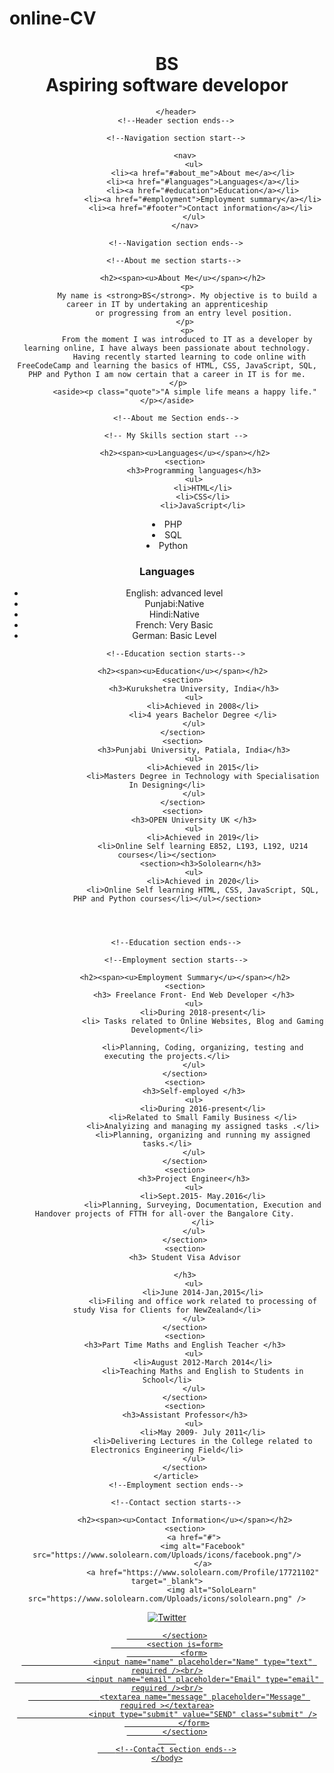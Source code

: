 # online-CV

<html>
    <head>
        <link rel="stylesheet" href="Online CV(CSS).css">
        <title>BS</title>
    </head>
    <body>
        <!--Header section starts-->
        <header>
                <h1><span>BS<br>Aspiring software developor<span></h1>
                
        </header>
        <!--Header section ends-->

        <!--Navigation section start-->
        
            <nav>
                <ul>
                    <li><a href="#about_me">About me</a></li>
                    <li><a href="#languages">Languages</a></li>
                    <li><a href="#education">Education</a></li>
                    <li><a href="#employment">Employment summary</a></li>
                    <li><a href="#footer">Contact information</a></li> 
                </ul>
            </nav>
        
        <!--Navigation section ends-->
        
       <!--About me section starts-->
       
           <h2><span><u>About Me</u></span></h2>
             <p>
             My name is <strong>BS</strong>. My objective is to build a career in IT by undertaking an apprenticeship
                or progressing from an entry level position.
            </p>
             <p>
             From the moment I was introduced to IT as a developer by learning online, I have always been passionate about technology.
              Having recently started learning to code online with FreeCodeCamp and learning the basics of HTML, CSS, JavaScript, SQL, PHP and Python I am now certain that a career in IT is for me.
            </p>   
            <aside><p class="quote">"A simple life means a happy life."</p></aside>
       
        <!--About me Section ends-->

        <!-- My Skills section start -->
        
            <h2><span><u>Languages</u></span></h2>
            <section>
                <h3>Programming languages</h3>
                <ul>
                    <li>HTML</li>
                    <li>CSS</li>
                    <li>JavaScript</li>
                    
<li>PHP</li>
                    <li>SQL</li>
                    <li>Python</li>                </ul>
            </section>
            <section>
                <h3>Languages</h3>
                <ul>
                    <li>English: advanced level</li>
<li>Punjabi:Native</li> <li>Hindi:Native</li>                               
                    <li>French: Very Basic</li>
                    <li>German: Basic Level</li>
                </ul>
                </section>
        </article
        <!--My Skills section end-->

        <!--Education section starts-->
        
           <h2><span><u>Education</u></span></h2>
           <section>
                <h3>Kurukshetra University, India</h3>
                <ul>
                    <li>Achieved in 2008</li>
                    <li>4 years Bachelor Degree </li>
                </ul>
           </section>
           <section>
                <h3>Punjabi University, Patiala, India</h3>
                <ul>
                    <li>Achieved in 2015</li>
                    <li>Masters Degree in Technology with Specialisation In Designing</li>
                </ul>
           </section>
           <section>
                <h3>OPEN University UK </h3>
                <ul>
                    <li>Achieved in 2019</li>
                    <li>Online Self learning E852, L193, L192, U214 courses</li></section>
                   <section><h3>Sololearn</h3>
                <ul>
                    <li>Achieved in 2020</li>
                    <li>Online Self learning HTML, CSS, JavaScript, SQL, PHP and Python courses</li></ul></section>
                    
                
         
        
        <!--Education section ends-->

        <!--Employment section starts-->
        
            <h2><span><u>Employment Summary</u></span></h2>
            <section>
                <h3> Freelance Front- End Web Developer </h3>
                <ul>
                    <li>During 2018-present</li>
                    <li> Tasks related to Online Websites, Blog and Gaming Development</li>
                  
                    <li>Planning, Coding, organizing, testing and executing the projects.</li>
                </ul>
            </section>
            <section>
                <h3>Self-employed </h3>
                <ul>
                    <li>During 2016-present</li>
                    <li>Related to Small Family Business </li>
                    <li>Analyizing and managing my assigned tasks .</li>
                    <li>Planning, organizing and running my assigned tasks.</li>
                </ul>
            </section>
            <section>
                <h3>Project Engineer</h3>
                <ul>
                    <li>Sept.2015- May.2016</li>
                    <li>Planning, Surveying, Documentation, Execution and Handover projects of FTTH for all-over the Bangalore City. 
                    </li>
                </ul>
            </section>
            <section>
            <h3> Student Visa Advisor
            
            </h3>
                <ul>
                    <li>June 2014-Jan,2015</li>
                    <li>Filing and office work related to processing of  study Visa for Clients for NewZealand</li>
                </ul>
            </section>
            <section>
            <h3>Part Time Maths and English Teacher </h3>
                <ul>
                    <li>August 2012-March 2014</li>
                    <li>Teaching Maths and English to Students in School</li>
                </ul>
            </section>
            <section>
            <h3>Assistant Professor</h3>
                <ul>
                    <li>May 2009- July 2011</li>
                    <li>Delivering Lectures in the College related to Electronics Engineering Field</li>
                </ul>
            </section>
        </article>
        <!--Employment section ends-->

        <!--Contact section starts-->
        
            <h2><span><u>Contact Information</u></span></h2>
            <section>
                <a href="#">
                    <img alt="Facebook" src="https://www.sololearn.com/Uploads/icons/facebook.png"/>
                    </a>
                    <a href="https://www.sololearn.com/Profile/17721102" target="_blank">
                        <img alt="SoloLearn" src="https://www.sololearn.com/Uploads/icons/sololearn.png" />
  <a href="#" target="_blank">
                        <img alt="Twitter" src="https://www.sololearn.com/Uploads/icons/twitter.png"/>                      
   
            </section>
            <section is=form>
                <form>
                    <input name="name" placeholder="Name" type="text" required /><br/>
                    <input name="email" placeholder="Email" type="email" required /><br/>
                    <textarea name="message" placeholder="Message" required ></textarea>
                    <input type="submit" value="SEND" class="submit" />
                </form>
            </section>
        
        <!--Contact section ends-->
    </body>
</html>
